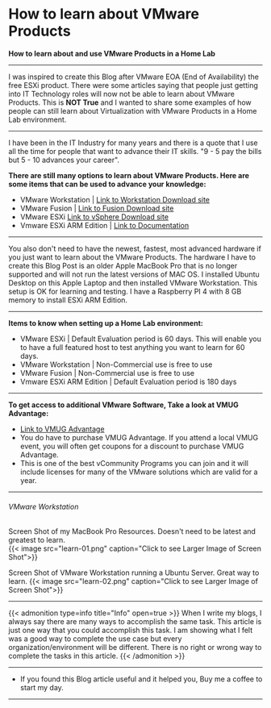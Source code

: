 # How to learn about VMware Products


**How to learn about and use VMware Products in a Home Lab**

<!--more-->

---

I was inspired to create this Blog after VMware EOA (End of Availability) the free ESXi product. There were some articles saying that people just getting into IT Technology roles will now not be able to learn about VMware Products. This is **NOT True** and I wanted to share some examples of how people can still learn about Virtualization with VMware Products in a Home Lab environment.  

---

I have been in the IT Industry for many years and there is a quote that I use all the time for people that want to advance their IT skills. "9 - 5 pay the bills but 5 - 10 advances your career".  

**There are still many options to learn about VMware Products. Here are some items that can be used to advance your knowledge:**  
* VMware Workstation | [Link to Workstation Download site](https://www.vmware.com/products/workstation-player.html)  
* VMware Fusion | [Link to Fusion Download site](https://www.vmware.com/products/fusion.html)  
* VMware ESXi  [Link to vSphere Download site](https://www.vmware.com/products/vsphere.html)
* Vmware ESXi ARM Edition | [Link to Documentation](https://communities.vmware.com/t5/ESXi-Arm-Fling-Documents/VMware-ESXi-Arm-Documentation/ta-p/2993062)  

---

You also don't need to have the newest, fastest, most advanced hardware if you just want to learn about the VMware Products.  The hardware I have to create this Blog Post is an older Apple MacBook Pro that is no longer supported and will not run the latest versions of MAC OS. I installed Ubuntu Desktop on this Apple Laptop and then installed VMware Workstation. This setup is OK for learning and testing. I have a Raspberry PI 4 with 8 GB memory to install ESXi ARM Edition.

---

**Items to know when setting up a Home Lab environment:**  
* VMware ESXi | Default Evaluation period is 60 days. This will enable you to have a full featured host to test anything you want to learn for 60 days.  
* VMware Workstation | Non-Commercial use is free to use
* VMware Fusion | Non-Commercial use is free to use
* Vmware ESXi ARM Edition | Default Evaluation period is 180 days

---

**To get access to additional VMware Software, Take a look at VMUG Advantage:**  
* [Link to VMUG Advantage](https://www.vmug.com/membership/evalexperience/)  
* You do have to purchase VMUG Advantage. If you attend a local VMUG event, you will often get coupons for a discount to purchase VMUG Advantage.  
* This is one of the best vCommunity Programs you can join and it will include licenses for many of the VMware solutions which are valid for a year.  

---

###### VMware Workstation  

Screen Shot of my MacBook Pro Resources. Doesn't need to be latest and greatest to learn.  
{{< image src="learn-01.png" caption="Click to see Larger Image of Screen Shot">}}  


Screen Shot of VMware Workstation running a Ubuntu Server. Great way to learn.
{{< image src="learn-02.png" caption="Click to see Larger Image of Screen Shot">}}  

---

{{< admonition type=info title="Info" open=true >}}
When I write my blogs, I always say there are many ways to accomplish the same task. This article is just one way that you could accomplish this task. I am showing what I felt was a good way to complete the use case but every organization/environment will be different. There is no right or wrong way to complete the tasks in this article.
{{< /admonition >}}

---

* If you found this Blog article useful and it helped you, Buy me a coffee to start my day.  

<center>
<script type="text/javascript" src="https://cdnjs.buymeacoffee.com/1.0.0/button.prod.min.js" data-name="bmc-button" data-slug="dalehassinger" data-color="#FFDD00" data-emoji=""  data-font="Cookie" data-text="Buy me a coffee" data-outline-color="#000000" data-font-color="#000000" data-coffee-color="#ffffff" ></script>
</center>

---

